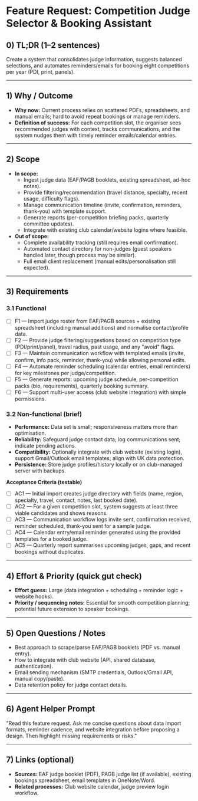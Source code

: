 # Feature Request: Competition Judge Selector & Booking Assistant

## 0) TL;DR (1–2 sentences)
Create a system that consolidates judge information, suggests balanced selections, and automates reminders/emails for booking eight competitions per year (PDI, print, panels).

---

## 1) Why / Outcome
- **Why now:** Current process relies on scattered PDFs, spreadsheets, and manual emails; hard to avoid repeat bookings or manage reminders.
- **Definition of success:** For each competition slot, the organiser sees recommended judges with context, tracks communications, and the system nudges them with timely reminder emails/calendar entries.

---

## 2) Scope
- **In scope:**
  - Ingest judge data (EAF/PAGB booklets, existing spreadsheet, ad-hoc notes).
  - Provide filtering/recommendation (travel distance, specialty, recent usage, difficulty flags).
  - Manage communication timeline (invite, confirmation, reminders, thank-you) with template support.
  - Generate reports (per-competition briefing packs, quarterly committee updates).
  - Integrate with existing club calendar/website logins where feasible.
- **Out of scope:**
  - Complete availability tracking (still requires email confirmation).
  - Automated contact directory for non-judges (guest speakers handled later, though process may be similar).
  - Full email client replacement (manual edits/personalisation still expected).

---

## 3) Requirements
### 3.1 Functional
- [ ] F1 — Import judge roster from EAF/PAGB sources + existing spreadsheet (including manual additions) and normalise contact/profile data.
- [ ] F2 — Provide judge filtering/suggestions based on competition type (PDI/print/panel), travel radius, past usage, and any "avoid" flags.
- [ ] F3 — Maintain communication workflow with templated emails (invite, confirm, info pack, reminder, thank-you) while allowing personal edits.
- [ ] F4 — Automate reminder scheduling (calendar entries, email reminders) for key milestones per judge/competition.
- [ ] F5 — Generate reports: upcoming judge schedule, per-competition packs (bio, requirements), quarterly booking summary.
- [ ] F6 — Support multi-user access (club website integration) with simple permissions.

### 3.2 Non-functional (brief)
- **Performance:** Data set is small; responsiveness matters more than optimisation.
- **Reliability:** Safeguard judge contact data; log communications sent; indicate pending actions.
- **Compatibility:** Optionally integrate with club website (existing login), support Gmail/Outlook email templates; align with UK data protection.
- **Persistence:** Store judge profiles/history locally or on club-managed server with backups.

**Acceptance Criteria (testable)**
- [ ] AC1 — Initial import creates judge directory with fields (name, region, specialty, travel, contact, notes, last booked date).
- [ ] AC2 — For a given competition slot, system suggests at least three viable candidates and shows reasons.
- [ ] AC3 — Communication workflow logs invite sent, confirmation received, reminder scheduled, thank-you sent for a sample judge.
- [ ] AC4 — Calendar entry/email reminder generated using the provided templates for a booked judge.
- [ ] AC5 — Quarterly report summarises upcoming judges, gaps, and recent bookings without duplicates.

---

## 4) Effort & Priority (quick gut check)
- **Effort guess:** Large (data integration + scheduling + reminder logic + website hooks).
- **Priority / sequencing notes:** Essential for smooth competition planning; potential future extension to speaker bookings.

---

## 5) Open Questions / Notes
- Best approach to scrape/parse EAF/PAGB booklets (PDF vs. manual entry).
- How to integrate with club website (API, shared database, authentication).
- Email sending mechanism (SMTP credentials, Outlook/Gmail API, manual copy/paste).
- Data retention policy for judge contact details.

---

## 6) Agent Helper Prompt
"Read this feature request. Ask me concise questions about data import formats, reminder cadence, and website integration before proposing a design. Then highlight missing requirements or risks."

---

## 7) Links (optional)
- **Sources:** EAF judge booklet (PDF), PAGB judge list (if available), existing bookings spreadsheet, email templates in OneNote/Word.
- **Related processes:** Club website calendar, judge preview login workflow.
